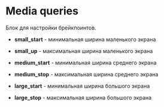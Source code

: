 # Media queries

Блок для настройки брейкпоинтов.

- __small_start__ - минимальная ширина маленького экрана
- __small_up__ - максимальная ширина маленького экрана

- __medium_start__ - минимальная ширина среднего экрана
- __medium_stop__ - максимальная ширина среднего экрана

- __large_start__ - минимальная ширина большого экрана
- __large_stop__ - максимальная ширина большого экрана
